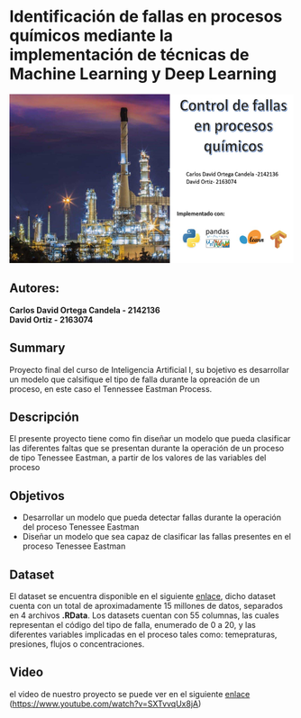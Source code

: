 # Identificación de fallas en procesos químicos mediante la implementación de técnicas de Machine Learning y Deep Learning

<img src="https://github.com/cdcandela/AI_project/blob/main/banner_AI.jpeg"  width="800px" height="300px">

## Autores:
**Carlos David Ortega Candela - 2142136**  
**David Ortiz - 2163074**

## Summary
Proyecto final del curso de Inteligencia Artificial I, su bojetivo es desarrollar un modelo que calsifique el tipo de falla durante la opreación de un proceso, en este caso el Tennessee Eastman Process.

## Descripción
El presente proyecto tiene como fin diseñar un modelo que pueda clasificar las diferentes faltas que se presentan durante la operación de un proceso de tipo Tenessee Eastman, a partir de los valores de las variables del proceso

## Objetivos
* Desarrollar un modelo que pueda detectar fallas durante la operación del proceso Tenessee Eastman  
* Diseñar un modelo que sea capaz de clasificar las fallas presentes en el proceso Tenessee Eastman

## Dataset
El dataset se encuentra disponible en el siguiente [enlace](https://dataverse.harvard.edu/dataset.xhtml?persistentId=doi:10.7910/DVN/6C3JR1), dicho dataset cuenta con un total de aproximadamente 15 millones de datos, separados en 4 archivos **.RData**. Los datasets cuentan con 55 columnas, las cuales representan el código del tipo de falla, enumerado de 0 a 20, y las diferentes variables implicadas en el proceso tales como: temepraturas, presiones, flujos o concentraciones.

## Video
el video de nuestro proyecto se puede ver en el siguiente [enlace](https://www.youtube.com/watch?v=SXTvvqUx8jA) (https://www.youtube.com/watch?v=SXTvvqUx8jA)
